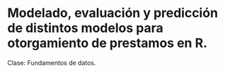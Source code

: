 # Modelado, evaluación y predicción de distintos modelos para otorgamiento de prestamos en R.
Clase: Fundamentos de datos.
